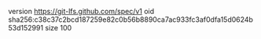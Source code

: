 version https://git-lfs.github.com/spec/v1
oid sha256:c38c37c2bcd187259e82c0b56b8890ca7ac933fc3af0dfa15d0624b53d152991
size 100
